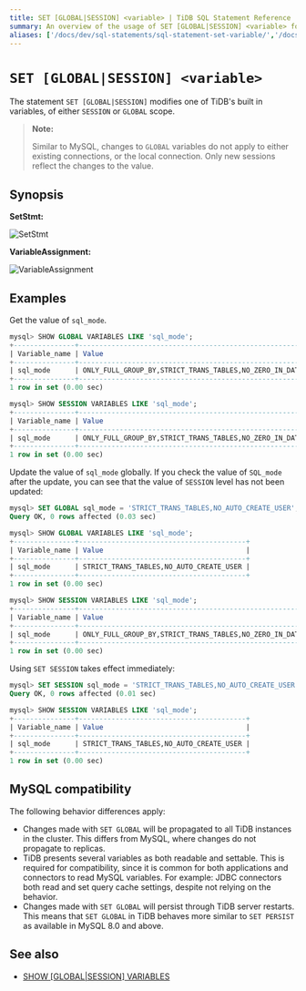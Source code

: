 ```yaml
---
title: SET [GLOBAL|SESSION] <variable> | TiDB SQL Statement Reference
summary: An overview of the usage of SET [GLOBAL|SESSION] <variable> for the TiDB database.
aliases: ['/docs/dev/sql-statements/sql-statement-set-variable/','/docs/dev/reference/sql/statements/set-variable/']
---
```


# `SET [GLOBAL|SESSION] <variable>`

The statement `SET [GLOBAL|SESSION]` modifies one of TiDB's built in variables, of either `SESSION` or `GLOBAL` scope. 

> **Note:**
>
> Similar to MySQL, changes to `GLOBAL` variables do not apply to either existing connections, or the local connection. Only new sessions reflect the changes to the value.

## Synopsis

**SetStmt:**

![SetStmt](/media/sqlgram/SetStmt.png)

**VariableAssignment:**

![VariableAssignment](/media/sqlgram/VariableAssignment.png)

## Examples

Get the value of `sql_mode`.

```sql
mysql> SHOW GLOBAL VARIABLES LIKE 'sql_mode';
+---------------+-------------------------------------------------------------------------------------------------------------------------------------------+
| Variable_name | Value                                                                                                                                     |
+---------------+-------------------------------------------------------------------------------------------------------------------------------------------+
| sql_mode      | ONLY_FULL_GROUP_BY,STRICT_TRANS_TABLES,NO_ZERO_IN_DATE,NO_ZERO_DATE,ERROR_FOR_DIVISION_BY_ZERO,NO_AUTO_CREATE_USER,NO_ENGINE_SUBSTITUTION |
+---------------+-------------------------------------------------------------------------------------------------------------------------------------------+
1 row in set (0.00 sec)

mysql> SHOW SESSION VARIABLES LIKE 'sql_mode';
+---------------+-------------------------------------------------------------------------------------------------------------------------------------------+
| Variable_name | Value                                                                                                                                     |
+---------------+-------------------------------------------------------------------------------------------------------------------------------------------+
| sql_mode      | ONLY_FULL_GROUP_BY,STRICT_TRANS_TABLES,NO_ZERO_IN_DATE,NO_ZERO_DATE,ERROR_FOR_DIVISION_BY_ZERO,NO_AUTO_CREATE_USER,NO_ENGINE_SUBSTITUTION |
+---------------+-------------------------------------------------------------------------------------------------------------------------------------------+
1 row in set (0.00 sec)
```

Update the value of `sql_mode` globally.
If you check the value of `SQL_mode` after the update, you can see that the value of `SESSION` level has not been updated:

```sql
mysql> SET GLOBAL sql_mode = 'STRICT_TRANS_TABLES,NO_AUTO_CREATE_USER';
Query OK, 0 rows affected (0.03 sec)

mysql> SHOW GLOBAL VARIABLES LIKE 'sql_mode';
+---------------+-----------------------------------------+
| Variable_name | Value                                   |
+---------------+-----------------------------------------+
| sql_mode      | STRICT_TRANS_TABLES,NO_AUTO_CREATE_USER |
+---------------+-----------------------------------------+
1 row in set (0.00 sec)

mysql> SHOW SESSION VARIABLES LIKE 'sql_mode';
+---------------+-------------------------------------------------------------------------------------------------------------------------------------------+
| Variable_name | Value                                                                                                                                     |
+---------------+-------------------------------------------------------------------------------------------------------------------------------------------+
| sql_mode      | ONLY_FULL_GROUP_BY,STRICT_TRANS_TABLES,NO_ZERO_IN_DATE,NO_ZERO_DATE,ERROR_FOR_DIVISION_BY_ZERO,NO_AUTO_CREATE_USER,NO_ENGINE_SUBSTITUTION |
+---------------+-------------------------------------------------------------------------------------------------------------------------------------------+
1 row in set (0.00 sec)
```

Using `SET SESSION` takes effect immediately:

```sql
mysql> SET SESSION sql_mode = 'STRICT_TRANS_TABLES,NO_AUTO_CREATE_USER';
Query OK, 0 rows affected (0.01 sec)

mysql> SHOW SESSION VARIABLES LIKE 'sql_mode';
+---------------+-----------------------------------------+
| Variable_name | Value                                   |
+---------------+-----------------------------------------+
| sql_mode      | STRICT_TRANS_TABLES,NO_AUTO_CREATE_USER |
+---------------+-----------------------------------------+
1 row in set (0.00 sec)
```

## MySQL compatibility

The following behavior differences apply:

* Changes made with `SET GLOBAL` will be propagated to all TiDB instances in the cluster. This differs from MySQL, where changes do not propagate to replicas.
* TiDB presents several variables as both readable and settable. This is required for compatibility, since it is common for both applications and connectors to read MySQL variables. For example: JDBC connectors both read and set query cache settings, despite not relying on the behavior.
* Changes made with `SET GLOBAL` will persist through TiDB server restarts. This means that `SET GLOBAL` in TiDB behaves more similar to `SET PERSIST` as available in MySQL 8.0 and above.

## See also

* [SHOW \[GLOBAL|SESSION\] VARIABLES](/sql-statements/sql-statement-show-variables.md)
